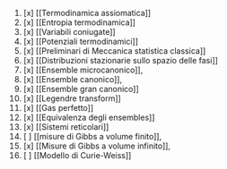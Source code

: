 1. [x] [[Termodinamica assiomatica]] 
2. [x] [[Entropia termodinamica]] 
3. [x] [[Variabili coniugate]]
4. [x] [[Potenziali termodinamici]]
5. [x] [[Preliminari di Meccanica statistica classica]]
6. [x] [[Distribuzioni stazionarie sullo spazio delle fasi]]
7. [x] [[Ensemble microcanonico]], 
8. [x] [[Ensemble canonico]], 
9. [x] [[Ensemble gran canonico]]
10. [x] [[Legendre transform]]
11. [x] [[Gas perfetto]]
12. [x] [[Equivalenza degli ensembles]]
14. [x] [[Sistemi reticolari]]
15. [ ] [[misure di Gibbs a volume finito]], 
16. [x] [[Misure di Gibbs a volume infinito]], 
18. [ ] [[Modello di Curie-Weiss]]
